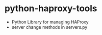 python-haproxy-tools
====================

- Python Library for managing HAProxy
- server change methods in servers.py
